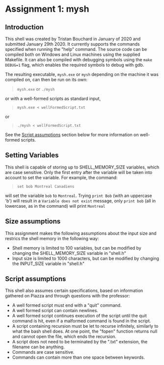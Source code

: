 # Assignment 1: mysh

## Introduction
This shell was created by Tristan Bouchard in January of 2020 and submitted January 29th 2020. It currently supports the commands specified when running the "help" command. The source code can be compiled both on Windows and Linux machines using the supplied Makefile. It can also be compiled with debugging symbols using the `make DEBUG=1` flag, which enables the required symbols to debug with gdb.

The resulting executable, `mysh.exe` or `mysh` depending on the machine it was compiled on, can then be run on its own:

> `mysh.exe` or `./mysh`

 or with a well-formed scripts as standard input,

> `mysh.exe < wellFormedScript.txt`

or
>`./mysh < wellFormedScript.txt`

See the [Script assumptions](#scriptAssumptions) section below for more information on well-formed scripts.


## Setting Variables
This shell is capable of storing up to SHELL_MEMORY_SIZE variables, which are case sensitive. Only the first entry after the variable will be taken into account to set the variable. For example, the command:

> `set bob Montreal Canadiens`

will set the variable `bob` to `Montreal`. Trying `print Bob` (with an uppercase 'b') will result in a `Variable does not exist` message, only `print bob` (all in lowercase, as in the command) will print `Montreal`

## Size assumptions
This assignment makes the following assumptions about the input size and restrics the shell memory in the following way:

- Shell memory is limited to 100 variables, but can be modified by changing the SHELL_MEMORY_SIZE variable in "shell.h"
- Input size is limited to 1000 characters, but can be modified by changing the INPUT_SIZE variable in "shell.h"

## Script assumptions<a name="scriptAssumptions"></a>
This shell also assumes certain specifications, based on information gathered on Piazza and through questions with the professor:
- A well formed script must end with a "quit" command.
- A well formed script can contain newlines.
- A well formed script continues execution of the script until the quit command is hit, even if a malformed command is found in the script.
- A script containing recursion must be let to recurse infinitely, similarly to what the bash shell does. At one point, the "fopen" function returns null and cannot open the file, which ends the recursion.
- A script does not need to be terminated by the ".txt" extension, the filename can be anything.
- Commands are case sensitive.
- Commands can contain more than one space between keywords.
